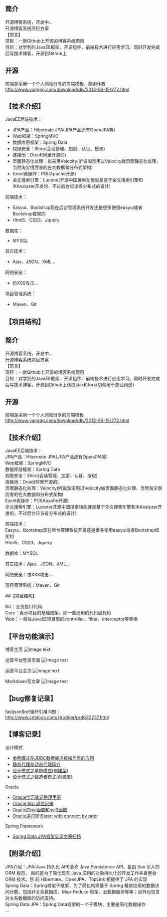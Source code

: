## 简介 
开源博客系统，开发中...<br>
开源博客系统项目方案<br>
【前言】<br>
项目：一款Github上开源的博客系统项目<br>
目的：对学到的JavaEE框架、开源组件、前端技术进行应用学习。同时开发完成后写技术博客，开源到Github上
## 开源
前端是采用一个个人网站分享的前端模板，感谢作者
http://www.yangqq.com/download/div/2013-06-15/272.html

## 【技术介绍】
JavaEE后端技术：<br>
* JPA产品：Hibernate JPA(JPA产品还有OpenJPA等)
* Web框架：SpringMVC
* 数据库层框架：Spring Data
* 权限安全：Shiro(会话管理、加密、认证、授权)
* 连接池：Druid(阿里开源的)
* 页面静态化处理：拟采用Velocity(听说淘宝用过Velocity做页面静态化处理，当然淘宝很厉害的在大数据和分布式架构)
* Excel表操作：POI(Apache开源)
* 全文搜索引擎：Lucene(开源中国搜索功能就是基于全文搜索引擎和IKAnalyzer开发的，不过后台应该有分布式的设计)

前端技术：<br>
* Easyui、Bootstrap现在后台管理系统开发还是很多使用easyui或者Bootstrap框架的
* Html5、CSS3、Jquery
 
数据库：
* MYSQL

其它技术：
* Ajax、JSON、XML…

网络安全：
* 仿XSS攻击…

项目管理系统：
* Maven、Git

## 【项目结构】
 

## 简介 
开源博客系统，开发中...<br>
开源博客系统项目方案<br>
【前言】<br>
项目：一款Github上开源的博客系统项目<br>
目的：对学到的JavaEE框架、开源组件、前端技术进行应用学习。同时开发完成后写技术博客，开源到Github上获取star和fork(切勿用于商业用途)<br>
## 开源
前端是采用一个个人网站分享的前端模板
http://www.yangqq.com/download/div/2013-06-15/272.html

## 【技术介绍】<br>
JavaEE后端技术：<br>
JPA产品：Hibernate JPA(JPA产品还有OpenJPA等)<br>
Web框架：SpringMVC<br>
数据库层框架：Spring Data<br>
权限安全：Shiro(会话管理、加密、认证、授权)<br>
连接池：Druid(阿里开源的)<br>
页面静态化处理：Velocity(听说淘宝用过Velocity做页面静态化处理，当然淘宝很厉害的在大数据和分布式架构)<br>
Excel表操作：POI(Apache开源)<br>
全文搜索引擎：Lucene(开源中国搜索功能就是基于全文搜索引擎和IKAnalyzer开发的，不过后台应该有分布式的设计)<br>

前端技术：<br>
Easyui、Bootstrap现在后台管理系统开发还是很多使用easyui或者Bootstrap框架的<br>
Html5、CSS3、Jquery<br>

数据库：MYSQL<br>

其它技术：Ajax、JSON、XML…<br>

网络安全：仿XSS攻击…<br>

项目管理系统：Maven、Git<br>

##【项目结构】<br>
 

Biz：业务接口代码<br>
Core：表示项目的基础框架，即一些通用的代码层代码<br>
Web：一般放JavaEE项目里的controller、filter、interceptor等等类<br>

## 【平台功能演示】

博客主页
![Image text](https://github.com/u014427391/myblog/raw/master/screenshot/博客主页.png)

运营平台登录页面
![Image text](https://github.com/u014427391/myblog/raw/master/screenshot/运营平台登录页面.png)

运营平台主页
![Image text](https://github.com/u014427391/myblog/raw/master/screenshot/运营平台主页.png)

Markdown写文章
![Image text](https://github.com/u014427391/myblog/raw/master/screenshot/写文章.jpg)


## 【bug修复记录】
fastjson$ref循环引用问题：http://www.cnblogs.com/zjrodger/p/4630237.html

## 【博客记录】
设计模式
* [单例模式在JDBC数据库连接操作里的应用](https://blog.csdn.net/u014427391/article/details/50867280)
* [静态代理和动态代理简介](https://blog.csdn.net/u014427391/article/details/75115928)
* [设计模式之单例模式(创建型)](https://blog.csdn.net/u014427391/article/details/80019048)
* [设计模式之建造者模式(创建型)](https://blog.csdn.net/u014427391/article/details/80061566)

Oracle
* [Oracle学习笔记整理手册](https://blog.csdn.net/u014427391/article/details/82317376)
* [Oracle SQL调优记录](https://blog.csdn.net/u014427391/article/details/85414296)
* [Oracle的nvl函数和nvl2函数](https://blog.csdn.net/u014427391/article/details/84996009)
* [Oracle递归查询start with connect by prior](https://blog.csdn.net/u014427391/article/details/84996259)

Spring Framework
* [Spring Data JPA框架实现文章归档](https://blog.csdn.net/u014427391/article/details/68958115)



## 【附录介绍】
JPA介绍：JPA(Java 持久化 API)全称 Java Persistence API，是由 Sun 引入的 ORM 规范，
目的是为了简化现有 Java 应用的对象持久化的开发工作并且整合 ORM 技术。目
前 Hibernate、OpenJPA、TopLink 都提供了 JPA 的实现<br>
Spring Data：Spring框架子框架，为了简化构建基于 Spring 框架应用的数据访问计数，包括非关系数据库、Map-Reduce 框架、云数据服务等等；另外也包含对关系数据库的访问支持。<br>
Spring Data JPA：Spring Data框架的一个子模块，主要是简化数据操作<br>
...


